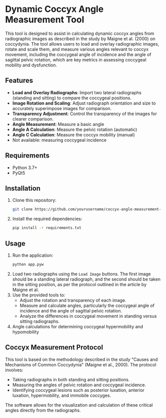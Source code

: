 # Dynamic Coccyx Angle Measurement Tool

This tool is designed to assist in calculating dynamic coccyx angles from radiographic images as described in the study by Maigne et al. (2000) on coccydynia. The tool allows users to load and overlay radiographic images, rotate and scale them, and measure various angles relevant to coccyx movement, including the coccygeal angle of incidence and the angle of sagittal pelvic rotation, which are key metrics in assessing coccygeal mobility and dysfunction.

## Features
- **Load and Overlay Radiographs**: Import two lateral radiographs (standing and sitting) to compare the coccygeal positions.
- **Image Rotation and Scaling**: Adjust radiograph orientation and size to accurately superimpose images for comparison.
- **Transparency Adjustment**: Control the transparency of the images for clearer comparison.
- **Angle Measurement**: Measure a basic angle
- **Angle A Calculation**: Measure the pelvic rotation (automatic)
- **Angle C Calculation**: Measure the coccyx mobility (manual)
- Not available: measuring coccygeal incidence
  
## Requirements
- Python 3.7+
- PyQt5

## Installation

1. Clone this repository:
    ```bash
    git clone https://github.com/yourusername/coccyx-angle-measurement-tool.git
    ```
2. Install the required dependencies:
    ```bash
    pip install -r requirements.txt
    ```

## Usage

1. Run the application:
    ```bash
    python app.pyw
    ```
2. Load two radiographs using the `Load Image` buttons. The first image should be a standing lateral radiograph, and the second should be taken in the sitting position, as per the protocol outlined in the article by Maigne et al.
3. Use the provided tools to:
   - Adjust the rotation and transparency of each image.
   - Measure and calculate angles, particularly the coccygeal angle of incidence and the angle of sagittal pelvic rotation.
   - Analyze the differences in coccygeal movement in standing versus sitting radiographs.
4. Angle calculations for determining coccygeal hypermobility and hypomobility

## Coccyx Measurement Protocol

This tool is based on the methodology described in the study "Causes and Mechanisms of Common Coccydynia" (Maigne et al., 2000). The protocol involves:
- Taking radiographs in both standing and sitting positions.
- Measuring the angles of pelvic rotation and coccygeal incidence.
- Identifying coccygeal lesions such as posterior luxation, anterior luxation, hypermobility, and immobile coccyges.

The software allows for the visualization and calculation of these critical angles directly from the radiographs.
